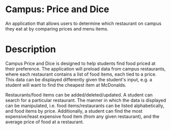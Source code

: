 # Campus: Price and Dice
An application that allows users to determine which restaurant on campus they eat at by comparing prices and menu items.
# Description
Campus Price and Dice is designed to help students find food priced at their preference. The application will preload
data from campus restaurants, where each restaurant contains a list of food items, each tied to a price. This data can be
displayed differently given the student's input, e.g. a student will want to find the cheapest item at McDonalds.

Restaurants/food items can be added/deleted/updated. A student can search for a particular restaurant. The manner in which the data is displayed can be manipulated, i.e. food items/restaurants can be listed alphabetically, and food items by price. Additionally, a student can find the most expensive/least expensive food item (from any given restaurant), and the average price of food at a restaurant.
